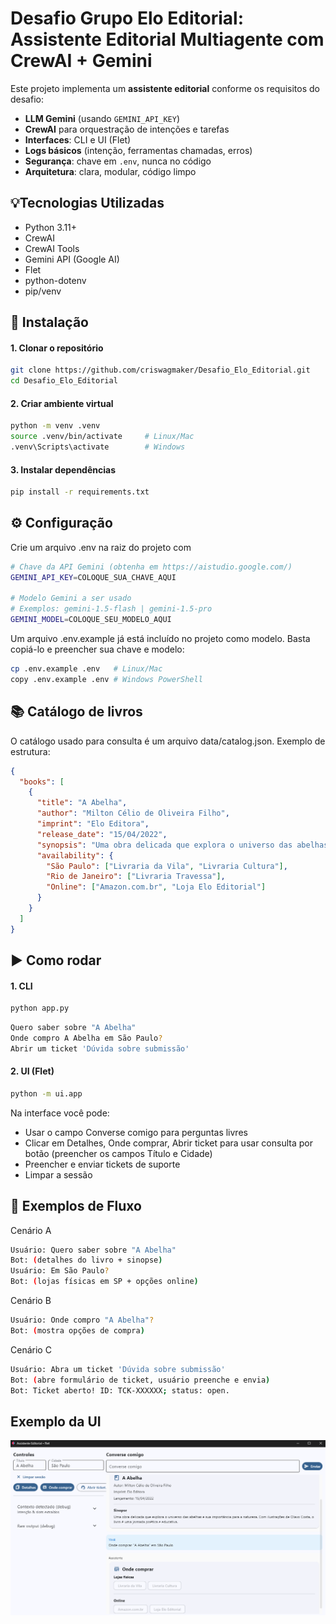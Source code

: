 # Desafio Grupo Elo Editorial: Assistente Editorial Multiagente com CrewAI + Gemini

Este projeto implementa um **assistente editorial** conforme os requisitos do desafio:

- **LLM Gemini** (usando `GEMINI_API_KEY`)
- **CrewAI** para orquestração de intenções e tarefas
- **Interfaces**: CLI e UI (Flet)
- **Logs básicos** (intenção, ferramentas chamadas, erros)
- **Segurança**: chave em `.env`, nunca no código
- **Arquitetura**: clara, modular, código limpo

## 💡Tecnologias Utilizadas
- Python 3.11+
- CrewAI
- CrewAI Tools
- Gemini API (Google AI)
- Flet
- python-dotenv
- pip/venv

## 🚀 Instalação

#### 1. Clonar o repositório
```bash
git clone https://github.com/criswagmaker/Desafio_Elo_Editorial.git
cd Desafio_Elo_Editorial
```

#### 2. Criar ambiente virtual
```bash
python -m venv .venv
source .venv/bin/activate     # Linux/Mac
.venv\Scripts\activate        # Windows
```
#### 3. Instalar dependências
```bash
pip install -r requirements.txt
```

## ⚙️ Configuração
Crie um arquivo .env na raiz do projeto com

```bash
# Chave da API Gemini (obtenha em https://aistudio.google.com/)
GEMINI_API_KEY=COLOQUE_SUA_CHAVE_AQUI

# Modelo Gemini a ser usado
# Exemplos: gemini-1.5-flash | gemini-1.5-pro
GEMINI_MODEL=COLOQUE_SEU_MODELO_AQUI
```

Um arquivo .env.example já está incluído no projeto como modelo.
Basta copiá-lo e preencher sua chave e modelo:

```bash
cp .env.example .env   # Linux/Mac
copy .env.example .env # Windows PowerShell
```

## 📚 Catálogo de livros

O catálogo usado para consulta é um arquivo data/catalog.json.
Exemplo de estrutura:
```json
{
  "books": [
    {
      "title": "A Abelha",
      "author": "Milton Célio de Oliveira Filho",
      "imprint": "Elo Editora",
      "release_date": "15/04/2022",
      "synopsis": "Uma obra delicada que explora o universo das abelhas e sua importância para a natureza.",
      "availability": {
        "São Paulo": ["Livraria da Vila", "Livraria Cultura"],
        "Rio de Janeiro": ["Livraria Travessa"],
        "Online": ["Amazon.com.br", "Loja Elo Editorial"]
      }
    }
  ]
}
```

## ▶️ Como rodar
#### 1. CLI

```bash
python app.py
```

```bash
Quero saber sobre "A Abelha"
Onde compro A Abelha em São Paulo?
Abrir um ticket 'Dúvida sobre submissão'
```

#### 2. UI (Flet)

```bash
python -m ui.app
```
Na interface você pode:

- Usar o campo Converse comigo para perguntas livres
- Clicar em Detalhes, Onde comprar, Abrir ticket para usar consulta por botão (preencher os campos Título e Cidade)
- Preencher e enviar tickets de suporte
- Limpar a sessão

## 🧪 Exemplos de Fluxo
Cenário A
```bash
Usuário: Quero saber sobre "A Abelha"
Bot: (detalhes do livro + sinopse)
Usuário: Em São Paulo?
Bot: (lojas físicas em SP + opções online)
```
Cenário B
```bash
Usuário: Onde compro "A Abelha"?
Bot: (mostra opções de compra)
```
Cenário C
```bash
Usuário: Abra um ticket 'Dúvida sobre submissão'
Bot: (abre formulário de ticket, usuário preenche e envia)
Bot: Ticket aberto! ID: TCK-XXXXXX; status: open.
```

## Exemplo da UI
![Exemplo da interface Flet](docs/ui-example.png)
